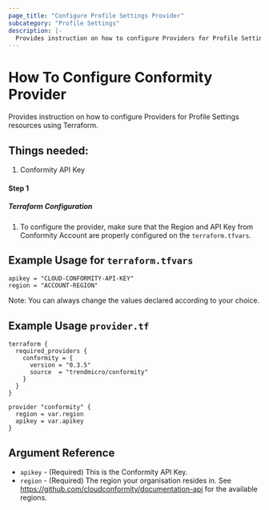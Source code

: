 ```yaml
---
page_title: "Configure Profile Settings Provider"
subcategory: "Profile Settings"
description: |-
  Provides instruction on how to configure Providers for Profile Settings resources using Terraform.
---
```


# How To Configure Conformity Provider
Provides instruction on how to configure Providers for Profile Settings resources using Terraform.

## Things needed:
1. Conformity API Key

#### Step 1

##### Terraform Configuration

1. To configure the provider, make sure that the Region and API Key from Conformity Account are properly configured on the `terraform.tfvars`.

## Example Usage for `terraform.tfvars`
```hcl
apikey = "CLOUD-CONFORMITY-API-KEY"
region = "ACCOUNT-REGION"
```
Note: You can always change the values declared according to your choice.

## Example Usage `provider.tf`
```hcl
terraform {
  required_providers {
    conformity = {
      version = "0.3.5"
      source  = "trendmicro/conformity"
    }
  }
}

provider "conformity" {
  region = var.region
  apikey = var.apikey
}
```

## Argument Reference
 - `apikey` - (Required) This is the Conformity API Key. 
 - `region` - (Required) The region your organisation resides in. See https://github.com/cloudconformity/documentation-api
   for the available regions.
